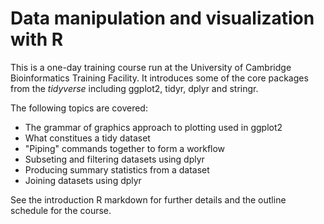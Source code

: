 # Data manipulation and visualization with R

This is a one-day training course run at the University of Cambridge Bioinformatics Training Facility.
It introduces some of the core packages from the _tidyverse_ including ggplot2, tidyr, dplyr and stringr.

The following topics are covered:

- The grammar of graphics approach to plotting used in ggplot2
- What constitues a tidy dataset
- "Piping" commands together to form a workflow
- Subseting and filtering datasets using dplyr
- Producing summary statistics from a dataset
- Joining datasets using dplyr

See the introduction R markdown for further details and the outline schedule for the course.

